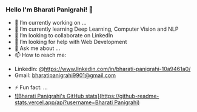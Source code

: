 ### Hello I'm Bharati Panigrahi! 👋

- 🔭 I’m currently working on ...
- 🌱 I’m currently learning Deep Learning, Computer Vision and NLP
- 👯 I’m looking to collaborate on LinkedIn
- 🤔 I’m looking for help with Web Development
- 💬 Ask me about ...
- 📫 How to reach me: 
* LinkedIn: @https://www.linkedin.com/in/bharati-panigrahi-10a9461a0/
* Gmail: bharatipanigrahi9901@gmail.com
- ⚡ Fun fact: ...
- [![Bharati Panigrahi's GitHub stats](https://github-readme-stats.vercel.app/api?username=Bharati Panigrahi)](https://github.com/Bharati2301/github-readme-stats)

